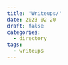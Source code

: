 ```yaml
---
title: 'Writeups/'
date: 2023-02-20
draft: false
categories:
  - directory
tags:
  - writeups
---
```

